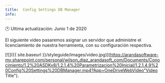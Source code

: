 ```yaml
---
title:  Config Settings DB Manager
info:
---
```


🕐 Ultima actualización: Junio 1 de 2020


El siguiente video pasaremos asignar un servidor que administre el licenciamiento de nuestra herramienta, con su configuración respectiva.

[![]({{ site.baseurl }}/styleguide/images/video.jpg)](https://arandasoftware-my.sharepoint.com/personal/wilson_diaz_arandasoft_com/Documents/Conocimiento/1.2%20ASDKv8/1.2.1.4%20Parametrizacion%20Inicial/1.2.1.4.9%20Config%20Settings%20DBManager.mp4?App=OneDriveWebVideo"Video Title").
